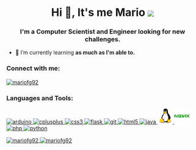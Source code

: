 <h1 align="center">Hi 👋, It's me Mario <img align="center" width="28px" src="https://icon-icons.com/icons2/206/PNG/256/Hat_-_Mario_24686.png" /></h1>
<h3 align="center">I'm a Computer Scientist and Engineer looking for new challenges.</h3>

- 🌱 I’m currently learning **as much as I'm able to.**

<h3 align="left">Connect with me:</h3>
<p align="left">
<a href="https://linkedin.com/in/mariofg92" target="blank"><img align="center" src="https://cdn.jsdelivr.net/npm/simple-icons@3.0.1/icons/linkedin.svg" alt="mariofg92" height="30" width="40" /></a>
</p>

<h3 align="left">Languages and Tools:</h3>
<p align="left"> <a href="https://www.arduino.cc/" target="_blank"> <img src="https://cdn.worldvectorlogo.com/logos/arduino-1.svg" alt="arduino" width="40" height="40"/> </a> <a href="https://www.w3schools.com/cpp/" target="_blank"> <img src="https://github.com/abranhe/programming-languages-logos/blob/master/src/cpp/cpp.svg" alt="cplusplus" width="40" height="40"/> </a> <a href="https://www.w3schools.com/css/" target="_blank"> <img src="https://github.com/abranhe/programming-languages-logos/blob/master/src/css/css.svg" alt="css3" width="40" height="40"/> </a> <a href="https://flask.palletsprojects.com/" target="_blank"> <img src="https://www.vectorlogo.zone/logos/pocoo_flask/pocoo_flask-icon.svg" alt="flask" width="40" height="40"/> </a> <a href="https://git-scm.com/" target="_blank"> <img src="https://www.vectorlogo.zone/logos/git-scm/git-scm-icon.svg" alt="git" width="40" height="40"/> </a> <a href="https://www.w3.org/html/" target="_blank"> <img src="https://github.com/abranhe/programming-languages-logos/blob/master/src/html/html.svg" alt="html5" width="40" height="40"/> </a> <a href="https://www.java.com" target="_blank"> <img src="https://github.com/abranhe/programming-languages-logos/blob/master/src/java/java.svg" alt="java" width="40" height="40"/> </a> <a href="https://www.linux.org/" target="_blank"> <img src="https://github.com/devicons/devicon/blob/master/icons/linux/linux-original.svg" alt="linux" width="40" height="40"/> </a> <a href="https://www.nginx.com" target="_blank"> <img src="https://github.com/devicons/devicon/blob/master/icons/nginx/nginx-original.svg" alt="nginx" width="40" height="40"/> </a> <a href="https://www.php.net" target="_blank"> <img src="https://github.com/abranhe/programming-languages-logos/blob/master/src/php/php.svg" alt="php" width="40" height="40"/> </a> <a href="https://www.python.org" target="_blank"> <img src="https://github.com/abranhe/programming-languages-logos/blob/master/src/python/python.svg" alt="python" width="40" height="40"/> </a> </p>

<a href="https://github.com/anuraghazra/github-readme-stats">
  <img align="center" src="https://github-readme-stats.vercel.app/api/top-langs?username=mariofg92&theme=vue-dark&show_icons=true&locale=en&layout=compact&langs_count=10" alt="mariofg92" />
</a>
<a href="https://github.com/anuraghazra/github-readme-stats">
  <img align="center" src="https://github-readme-stats.vercel.app/api?username=mariofg92&theme=vue-dark&show_icons=true&locale=en&include_all_commits=true&count_private=true&hide=contribs,stars" alt="mariofg92" />
</a>
